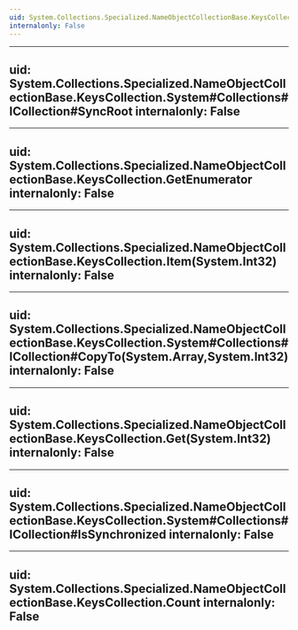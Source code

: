 ```yaml
---
uid: System.Collections.Specialized.NameObjectCollectionBase.KeysCollection
internalonly: False
---
```


---
uid: System.Collections.Specialized.NameObjectCollectionBase.KeysCollection.System#Collections#ICollection#SyncRoot
internalonly: False
---

---
uid: System.Collections.Specialized.NameObjectCollectionBase.KeysCollection.GetEnumerator
internalonly: False
---

---
uid: System.Collections.Specialized.NameObjectCollectionBase.KeysCollection.Item(System.Int32)
internalonly: False
---

---
uid: System.Collections.Specialized.NameObjectCollectionBase.KeysCollection.System#Collections#ICollection#CopyTo(System.Array,System.Int32)
internalonly: False
---

---
uid: System.Collections.Specialized.NameObjectCollectionBase.KeysCollection.Get(System.Int32)
internalonly: False
---

---
uid: System.Collections.Specialized.NameObjectCollectionBase.KeysCollection.System#Collections#ICollection#IsSynchronized
internalonly: False
---

---
uid: System.Collections.Specialized.NameObjectCollectionBase.KeysCollection.Count
internalonly: False
---

